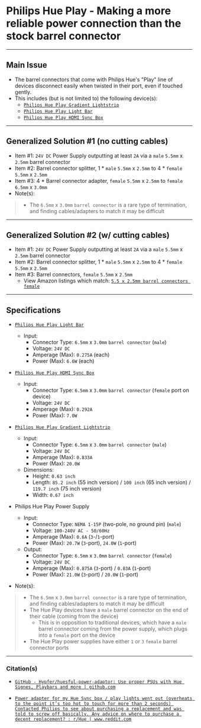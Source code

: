 <!-- ------------------------------------------------------------ -->
# Philips Hue Play - Making a more reliable power connection than the stock barrel connector
<!-- ------------------------------------------------------------ -->

***
## Main Issue
- The barrel connectors that come with Philips Hue's "Play" line of devices disconnect easily when twisted in their port, even if touched gently.
- This includes (but is not limited to) the following device(s):
  - [`Philips Hue Play Gradient Lightstrip`](https://www.philips-hue.com/en-us/p/hue-white-and-color-ambiance-play-gradient-lightstrip-65-inch/046677560416) 
  - [`Philips Hue Play Light Bar`](https://www.philips-hue.com/en-us/p/hue-white-and-color-ambiance-play-light-bar-single-pack/7820131U7)
  - [`Philips Hue Play HDMI Sync Box`](https://www.philips-hue.com/en-us/p/hue-play-hdmi-sync-box-/046677555221)

<!-- ------------------------------------------------------------ -->

***
## Generalized Solution #1 (no cutting cables)
  - Item #1: `24V DC` Power Supply outputting at least `2A` via a `male` `5.5mm` x `2.5mm` barrel connector
  - Item #2: Barrel connector splitter, 1 * `male` `5.5mm` x `2.5mm` to 4 * `female` `5.5mm` x `2.5mm`
  - Item #3: 4 * Barrel connector adapter, `female` `5.5mm` x `2.5mm` to `female` `6.5mm` x `3.0mm`
  - Note(s):
  > - The `6.5mm` x `3.0mm` `barrel connector` is a rare type of termination, and finding cables/adapters to match it may be difficult

<!-- ------------------------------------------------------------ -->

***
## Generalized Solution #2 (w/ cutting cables)
  - Item #1: `24V DC` Power Supply outputting at least `2A` via a `male` `5.5mm` x `2.5mm` barrel connector
  - Item #2: Barrel connector splitter, 1 * `male` `5.5mm` x `2.5mm` to 4 * `female` `5.5mm` x `2.5mm`
  - Item #3: Barrel connectors, `female` `5.5mm` x `2.5mm`
    - View Amazon listings which match: [`5.5 x 2.5mm barrel connectors female`](https://www.amazon.com/s?k=5.5+x+2.5mm+barrel+connectors+female)

<!-- ------------------------------------------------------------ -->

***
## Specifications
- [`Philips Hue Play Light Bar`](https://www.philips-hue.com/en-us/p/hue-white-and-color-ambiance-play-light-bar-single-pack/7820131U7)
  - Input:
    - Connector Type: `6.5mm` x `3.0mm` `barrel connector` (`male`)
    - Voltage: `24V DC`
    - Amperage (Max): `0.275A` (each)
    - Power (Max): `6.6W` (each)
- [`Philips Hue Play HDMI Sync Box`](https://www.philips-hue.com/en-us/p/hue-play-hdmi-sync-box-/046677555221)
  - Input:
    - Connector Type: `6.5mm` x `3.0mm` `barrel connector` (`female` port on device)
    - Voltage: `24V DC`
    - Amperage (Max): `0.292A`
    - Power (Max): `7.0W`
- [`Philips Hue Play Gradient Lightstrip`](https://www.philips-hue.com/en-us/p/hue-white-and-color-ambiance-play-gradient-lightstrip-65-inch/046677560416) 
  - Input:
    - Connector Type: `6.5mm` x `3.0mm` `barrel connector` (`male`)
    - Voltage: `24V DC`
    - Amperage (Max): `0.833A`
    - Power (Max): `20.0W`
  - Dimensions:
    - Height: `0.63 inch`
    - Length: `85.2 inch` (55 inch version) / `100 inch` (65 inch version) / `119.7 inch` (75 inch version)
    - Width: `0.67 inch`
- Philips Hue Play Power Supply
  - Input:
    - Connector Type: `NEMA 1-15P` (two-pole, no ground pin) (`male`)
    - Voltage: `100-240V AC - 50/60Hz`
    - Amperage (Max): `0.6A` (`3`-/`1`-port)
    - Power (Max): `20.7W` (`3`-port), `24.0W` (`1`-port)
  - Output:
    - Connector Type: `6.5mm` x `3.0mm` `barrel connector` (`female`)
    - Voltage: `24V DC`
    - Amperage (Max): `0.875A` (`3`-port) / `0.83A` (`1`-port)
    - Power (Max): `21.0W` (`3`-port) / `20.0W` (`1`-port)

- Note(s):
> - The `6.5mm` x `3.0mm` `barrel connector` is a rare type of termination, and finding cables/adapters to match it may be difficult
> - The Hue Play devices have a `male` barrel connector on the end of their cable (coming from the device)
>   - This is in opposition to traditional devices, which have a `male` barrel connector coming from the power supply, which plugs into a `female` port on the device
> - The Hue Play power supplies have either `1` or `3` `female` barrel connector ports

<!-- ------------------------------------------------------------ -->

***
### Citation(s)

- [`GitHub - Hypfer/huesful-power-adaptor: Use proper PSUs with Hue Signes, Playbars and more | github.com`](https://github.com/Hypfer/huesful-power-adaptor)

- [`Power adapter for my Hue Sync box / play lights went out (overheats to the point it’s too hot to touch for more than 2 seconds) Contacted Philips to see about purchasing a replacement and was told to screw off basically. Any advice on where to purchase a decent replacement? : r/Hue | www.reddit.com`](https://www.reddit.com/r/Hue/comments/vaedcl/power_adapter_for_my_hue_sync_box_play_lights)

<!-- ------------------------------------------------------------ -->